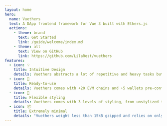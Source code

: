 ```yaml
---
layout: home
hero:
  name: Vuethers
  text: A DApp frontend framework for Vue 3 built with Ethers.js
  actions:
    - theme: brand
      text: Get Started
      link: /guide/welcome/index.md
    - theme: alt
      text: View on GitHub
      link: https://github.com/LilaRest/vuethers
features:
  - icon: 💡
    title: Intuitive Design
    details: Vuethers abstracts a lot of repetitive and heavy tasks but has been thought to always let developers feel what happens under the hood.
  - icon: 🦥
    title: Ready-to-use
    details: Vuethers comes with +20 EVM chains and +5 wallets pre-configured. Give it a chain's ID and a wallet name, and your DApp is ready to run !
  - icon: 🖖
    title: Flexible styling
    details: Vuethers comes with 3 levels of styling, from unstylized to opinionated, so you can choose your level of customization.
  - icon: 📦
    title: Extremely minimal
    details: "Vuethers weight less than 15kB gzipped and relies on only 2 top-level dependencies : Vue3 and Ethers.js"
---
```

